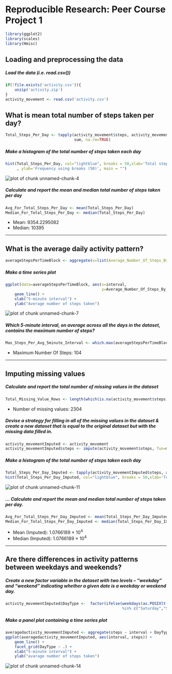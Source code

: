 # Reproducible Research: Peer Course Project 1


```r
library(ggplot2)
library(scales)
library(Hmisc)
```

## Loading and preprocessing the data
##### Load the data (i.e. read.csv())

```r
if(!file.exists('activity.csv')){
    unzip('activity.zip')
}
activity_movement <- read.csv('activity.csv')
```


## What is mean total number of steps taken per day?

```r
Total_Steps_Per_Day <- tapply(activity_movement$steps, activity_movement$date, 
                              sum, na.rm=TRUE)
```

##### Make a histogram of the total number of steps taken each day

```r
hist(Total_Steps_Per_Day, col="lightblue", breaks = 50,xlab='Total steps per day'
     , ylab='Frequency using breaks (50)', main = "")
```

![plot of chunk unnamed-chunk-4](figure/unnamed-chunk-4-1.png)

##### Calculate and report the mean and median total number of steps taken per day

```r
Avg_For_Total_Steps_Per_Day <- mean(Total_Steps_Per_Day)
Median_For_Total_Steps_Per_Day <- median(Total_Steps_Per_Day)
```

* Mean: 9354.2295082
* Median:  10395

-----

## What is the average daily activity pattern?

```r
averageStepsPerTimeBlock <- aggregate(x=list(Average_Number_Of_Steps_By_Interval=activity_movement$steps), by=list(interval=activity_movement$interval), FUN=mean, na.rm=TRUE)
```

##### Make a time series plot

```r
ggplot(data=averageStepsPerTimeBlock, aes(x=interval, 
                                          y=Average_Number_Of_Steps_By_Interval)) +
    geom_line() +
    xlab("5-minute interval") +
    ylab("Average number of steps taken") 
```

![plot of chunk unnamed-chunk-7](figure/unnamed-chunk-7-1.png)

##### Which 5-minute interval, on average across all the days in the dataset, contains the maximum number of steps?

```r
Max_Steps_Per_Avg_5minute_Interval <- which.max(averageStepsPerTimeBlock$Average_Number_Of_Steps_By_Interval)
```

* Maximum Number Of Steps: 104

----

## Imputing missing values

##### Calculate and report the total number of missing values in the dataset 

```r
Total_Missing_Value_Rows <- length(which(is.na(activity_movement$steps)))
```

* Number of missing values: 2304

##### Devise a strategy for filling in all of the missing values in the dataset & create a new dataset that is equal to the original dataset but with the missing data filled in.


```r
activity_movementImputed <- activity_movement
activity_movementImputed$steps <- impute(activity_movement$steps, fun=mean)
```



##### Make a histogram of the total number of steps taken each day 

```r
Total_Steps_Per_Day_Imputed <- tapply(activity_movementImputed$steps, activity_movementImputed$date, sum)
hist(Total_Steps_Per_Day_Imputed, col="lightblue", breaks = 50,xlab='Total steps per day (Imputed)', ylab='Frequency using breaks (50)', main = "")
```

![plot of chunk unnamed-chunk-11](figure/unnamed-chunk-11-1.png)

##### ... Calculate and report the mean and median total number of steps taken per day. 

```r
Avg_For_Total_Steps_Per_Day_Imputed <- mean(Total_Steps_Per_Day_Imputed)
Median_For_Total_Steps_Per_Day_Imputed <- median(Total_Steps_Per_Day_Imputed)
```
* Mean   (Imputed):  1.0766189 &times; 10<sup>4</sup>
* Median (Imputed):  1.0766189 &times; 10<sup>4</sup>


----

## Are there differences in activity patterns between weekdays and weekends?

##### Create a new factor variable in the dataset with two levels – “weekday” and “weekend” indicating whether a given date is a weekday or weekend day.


```r
activity_movementImputed$DayType <-  factor(ifelse(weekdays(as.POSIXlt(activity_movementImputed$date)) 
                                                   %in% c("Saturday","Sunday"), 'weekend', 'weekday'))
```

##### Make a panel plot containing a time series plot


```r
averagedactivity_movementImputed <- aggregate(steps ~ interval + DayType, data=activity_movementImputed, mean)
ggplot(averagedactivity_movementImputed, aes(interval, steps)) + 
    geom_line() + 
    facet_grid(DayType ~ .) +
    xlab("5-minute interval") + 
    ylab("avarage number of steps taken")
```

![plot of chunk unnamed-chunk-14](figure/unnamed-chunk-14-1.png)

